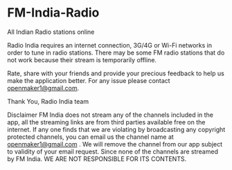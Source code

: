 # FM-India-Radio
All Indian Radio stations online


Radio India requires an internet connection, 3G/4G or Wi-Fi networks in order to tune in radio stations. There may be some FM radio stations that do not work because their stream is temporarily offline.


Rate, share with your friends and provide your precious feedback to help us make the application better. For any issue please contact openmaker1@gmail.com.

Thank You,
Radio India team


Disclaimer
FM India does not stream any of the channels included in the app, all the streaming links are from third parties available free on the internet. If any one finds that we are violating by broadcasting any copyright protected channels, you can email us the channel name at openmaker1@gmail.com . We will remove the channel from our app subject to validity of your email request.
Since none of the channels are streamed by FM India. WE ARE NOT RESPONSIBLE FOR ITS CONTENTS.
